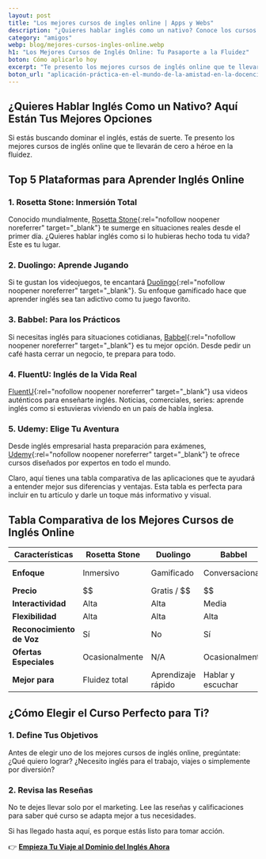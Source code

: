```yaml
---
layout: post
title: "Los mejores cursos de ingles online | Apps y Webs"
description: "¿Quieres hablar inglés como un nativo? Conoce los cursos online más valorados y da el primer paso. ¡Clic aquí!"
category: "amigos"
webp: blog/mejores-cursos-ingles-online.webp
h1: "Los Mejores Cursos de Inglés Online: Tu Pasaporte a la Fluidez"
boton: Cómo aplicarlo hoy
excerpt: "Te presento los mejores cursos de inglés online que te llevarán de cero a héroe en la fluidez."
boton_url: "aplicación-práctica-en-el-mundo-de-la-amistad-en-la-docencia"
---
```

## ¿Quieres Hablar Inglés Como un Nativo? Aquí Están Tus Mejores Opciones

Si estás buscando dominar el inglés, estás de suerte. Te presento los mejores cursos de inglés online que te llevarán de cero a héroe en la fluidez.

## Top 5 Plataformas para Aprender Inglés Online

### 1. Rosetta Stone: Inmersión Total

Conocido mundialmente, [Rosetta Stone](https://www.rosettastone.com/){:rel="nofollow noopener noreferrer" target="_blank"} te sumerge en situaciones reales desde el primer día. ¿Quieres hablar inglés como si lo hubieras hecho toda tu vida? Este es tu lugar.

### 2. Duolingo: Aprende Jugando

Si te gustan los videojuegos, te encantará [Duolingo](https://www.duolingo.com/){:rel="nofollow noopener noreferrer" target="_blank"}. Su enfoque gamificado hace que aprender inglés sea tan adictivo como tu juego favorito.

### 3. Babbel: Para los Prácticos

Si necesitas inglés para situaciones cotidianas, [Babbel](https://www.babbel.com/){:rel="nofollow noopener noreferrer" target="_blank"} es tu mejor opción. Desde pedir un café hasta cerrar un negocio, te prepara para todo.

### 4. FluentU: Inglés de la Vida Real

[FluentU](https://www.fluentu.com/){:rel="nofollow noopener noreferrer" target="_blank"} usa videos auténticos para enseñarte inglés. Noticias, comerciales, series: aprende inglés como si estuvieras viviendo en un país de habla inglesa.

### 5. Udemy: Elige Tu Aventura

Desde inglés empresarial hasta preparación para exámenes, [Udemy](https://www.udemy.com/){:rel="nofollow noopener noreferrer" target="_blank"} te ofrece cursos diseñados por expertos en todo el mundo.

Claro, aquí tienes una tabla comparativa de las aplicaciones que te ayudará a entender mejor sus diferencias y ventajas. Esta tabla es perfecta para incluir en tu artículo y darle un toque más informativo y visual.

## Tabla Comparativa de los Mejores Cursos de Inglés Online

| Características       | Rosetta Stone | Duolingo | Babbel | FluentU | Udemy |
|-----------------------|------------------------|----------------------|---------------------|---------------------|--------------------|
| **Enfoque**           | Inmersivo              | Gamificado           | Conversacional      | Multimedia          | Variedad de cursos |
| **Precio**            | $$                     | Gratis / $$          | $$                  | $$                  | $$                 |
| **Interactividad**    | Alta                   | Alta                 | Media               | Alta                | Media              |
| **Flexibilidad**      | Alta                   | Alta                 | Alta                | Alta                | Alta               |
| **Reconocimiento de Voz** | Sí                | No                   | Sí                  | No                  | Depende del curso  |
| **Ofertas Especiales**| Ocasionalmente         | N/A                  | Ocasionalmente      | 60% de descuento    | Ofertas frecuentes |
| **Mejor para**        | Fluidez total          | Aprendizaje rápido   | Hablar y escuchar   | Comprensión cultural| Especialización    |

## ¿Cómo Elegir el Curso Perfecto para Ti?

### 1. Define Tus Objetivos

Antes de elegir uno de los mejores cursos de inglés online, pregúntate: ¿Qué quiero lograr? ¿Necesito inglés para el trabajo, viajes o simplemente por diversión?

### 2. Revisa las Reseñas

No te dejes llevar solo por el marketing. Lee las reseñas y calificaciones para saber qué curso se adapta mejor a tus necesidades.

Si has llegado hasta aquí, es porque estás listo para tomar acción.

👉 **[Empieza Tu Viaje al Dominio del Inglés Ahora]({{site.baseurl}}/clases-en-linea)**
